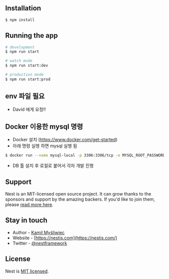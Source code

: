 ## Installation

```bash
$ npm install
```

## Running the app

```bash
# development
$ npm run start

# watch mode
$ npm run start:dev

# production mode
$ npm run start:prod
```

## env 파일 필요

- David 에게 요청!!

## Docker 이용한 mysql 명령

- Docker 설치 (https://www.docker.com/get-started)
- 아래 명령 실행 하면 mysql 실행 됨

```bash
$ docker run --name mysql-local -p 3306:3306/tcp -e MYSQL_ROOT_PASSWORD=test -d mysql:8
```

- DB 툴 설치 후 로컬로 붙어서 각자 개발 진행

## Support

Nest is an MIT-licensed open source project. It can grow thanks to the sponsors and support by the amazing backers. If you'd like to join them, please [read more here](https://docs.nestjs.com/support).

## Stay in touch

- Author - [Kamil Myśliwiec](https://kamilmysliwiec.com)
- Website - [https://nestjs.com](https://nestjs.com/)
- Twitter - [@nestframework](https://twitter.com/nestframework)

## License

Nest is [MIT licensed](LICENSE).
